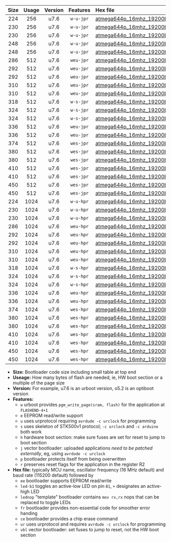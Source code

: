 |Size|Usage|Version|Features|Hex file|
|:-:|:-:|:-:|:-:|:--|
|224|256|u7.6|`w-u-jpr`|[atmega644p_16mhz_19200bps_ur_vbl.hex](https://raw.githubusercontent.com/stefanrueger/urboot/main/atmega644p_16mhz_19200bps_ur_vbl.hex)|
|230|256|u7.6|`w-u-jpr`|[atmega644p_16mhz_19200bps_led+b0_ur_vbl.hex](https://raw.githubusercontent.com/stefanrueger/urboot/main/atmega644p_16mhz_19200bps_led+b0_ur_vbl.hex)|
|230|256|u7.6|`w-u-jpr`|[atmega644p_16mhz_19200bps_lednop_ur_vbl.hex](https://raw.githubusercontent.com/stefanrueger/urboot/main/atmega644p_16mhz_19200bps_lednop_ur_vbl.hex)|
|248|256|u7.6|`w-u-jpr`|[atmega644p_16mhz_19200bps_led+b0_fr_ur_vbl.hex](https://raw.githubusercontent.com/stefanrueger/urboot/main/atmega644p_16mhz_19200bps_led+b0_fr_ur_vbl.hex)|
|248|256|u7.6|`w-u-jpr`|[atmega644p_16mhz_19200bps_lednop_fr_ur_vbl.hex](https://raw.githubusercontent.com/stefanrueger/urboot/main/atmega644p_16mhz_19200bps_lednop_fr_ur_vbl.hex)|
|286|512|u7.6|`weu-jpr`|[atmega644p_16mhz_19200bps_ee_ur_vbl.hex](https://raw.githubusercontent.com/stefanrueger/urboot/main/atmega644p_16mhz_19200bps_ee_ur_vbl.hex)|
|292|512|u7.6|`weu-jpr`|[atmega644p_16mhz_19200bps_ee_led+b0_ur_vbl.hex](https://raw.githubusercontent.com/stefanrueger/urboot/main/atmega644p_16mhz_19200bps_ee_led+b0_ur_vbl.hex)|
|292|512|u7.6|`weu-jpr`|[atmega644p_16mhz_19200bps_ee_lednop_ur_vbl.hex](https://raw.githubusercontent.com/stefanrueger/urboot/main/atmega644p_16mhz_19200bps_ee_lednop_ur_vbl.hex)|
|310|512|u7.6|`weu-jpr`|[atmega644p_16mhz_19200bps_ee_led+b0_fr_ur_vbl.hex](https://raw.githubusercontent.com/stefanrueger/urboot/main/atmega644p_16mhz_19200bps_ee_led+b0_fr_ur_vbl.hex)|
|310|512|u7.6|`weu-jpr`|[atmega644p_16mhz_19200bps_ee_lednop_fr_ur_vbl.hex](https://raw.githubusercontent.com/stefanrueger/urboot/main/atmega644p_16mhz_19200bps_ee_lednop_fr_ur_vbl.hex)|
|318|512|u7.6|`w-s-jpr`|[atmega644p_16mhz_19200bps_vbl.hex](https://raw.githubusercontent.com/stefanrueger/urboot/main/atmega644p_16mhz_19200bps_vbl.hex)|
|324|512|u7.6|`w-s-jpr`|[atmega644p_16mhz_19200bps_led+b0_vbl.hex](https://raw.githubusercontent.com/stefanrueger/urboot/main/atmega644p_16mhz_19200bps_led+b0_vbl.hex)|
|324|512|u7.6|`w-s-jpr`|[atmega644p_16mhz_19200bps_lednop_vbl.hex](https://raw.githubusercontent.com/stefanrueger/urboot/main/atmega644p_16mhz_19200bps_lednop_vbl.hex)|
|336|512|u7.6|`weu-jpr`|[atmega644p_16mhz_19200bps_ee_led+b0_fr_ce_ur_vbl.hex](https://raw.githubusercontent.com/stefanrueger/urboot/main/atmega644p_16mhz_19200bps_ee_led+b0_fr_ce_ur_vbl.hex)|
|336|512|u7.6|`weu-jpr`|[atmega644p_16mhz_19200bps_ee_lednop_fr_ce_ur_vbl.hex](https://raw.githubusercontent.com/stefanrueger/urboot/main/atmega644p_16mhz_19200bps_ee_lednop_fr_ce_ur_vbl.hex)|
|374|512|u7.6|`wes-jpr`|[atmega644p_16mhz_19200bps_ee_vbl.hex](https://raw.githubusercontent.com/stefanrueger/urboot/main/atmega644p_16mhz_19200bps_ee_vbl.hex)|
|380|512|u7.6|`wes-jpr`|[atmega644p_16mhz_19200bps_ee_led+b0_vbl.hex](https://raw.githubusercontent.com/stefanrueger/urboot/main/atmega644p_16mhz_19200bps_ee_led+b0_vbl.hex)|
|380|512|u7.6|`wes-jpr`|[atmega644p_16mhz_19200bps_ee_lednop_vbl.hex](https://raw.githubusercontent.com/stefanrueger/urboot/main/atmega644p_16mhz_19200bps_ee_lednop_vbl.hex)|
|410|512|u7.6|`wes-jpr`|[atmega644p_16mhz_19200bps_ee_led+b0_fr_vbl.hex](https://raw.githubusercontent.com/stefanrueger/urboot/main/atmega644p_16mhz_19200bps_ee_led+b0_fr_vbl.hex)|
|410|512|u7.6|`wes-jpr`|[atmega644p_16mhz_19200bps_ee_lednop_fr_vbl.hex](https://raw.githubusercontent.com/stefanrueger/urboot/main/atmega644p_16mhz_19200bps_ee_lednop_fr_vbl.hex)|
|450|512|u7.6|`wes-jpr`|[atmega644p_16mhz_19200bps_ee_led+b0_fr_ce_vbl.hex](https://raw.githubusercontent.com/stefanrueger/urboot/main/atmega644p_16mhz_19200bps_ee_led+b0_fr_ce_vbl.hex)|
|450|512|u7.6|`wes-jpr`|[atmega644p_16mhz_19200bps_ee_lednop_fr_ce_vbl.hex](https://raw.githubusercontent.com/stefanrueger/urboot/main/atmega644p_16mhz_19200bps_ee_lednop_fr_ce_vbl.hex)|
|224|1024|u7.6|`w-u-hpr`|[atmega644p_16mhz_19200bps_ur.hex](https://raw.githubusercontent.com/stefanrueger/urboot/main/atmega644p_16mhz_19200bps_ur.hex)|
|230|1024|u7.6|`w-u-hpr`|[atmega644p_16mhz_19200bps_led+b0_ur.hex](https://raw.githubusercontent.com/stefanrueger/urboot/main/atmega644p_16mhz_19200bps_led+b0_ur.hex)|
|230|1024|u7.6|`w-u-hpr`|[atmega644p_16mhz_19200bps_lednop_ur.hex](https://raw.githubusercontent.com/stefanrueger/urboot/main/atmega644p_16mhz_19200bps_lednop_ur.hex)|
|286|1024|u7.6|`weu-hpr`|[atmega644p_16mhz_19200bps_ee_ur.hex](https://raw.githubusercontent.com/stefanrueger/urboot/main/atmega644p_16mhz_19200bps_ee_ur.hex)|
|292|1024|u7.6|`weu-hpr`|[atmega644p_16mhz_19200bps_ee_led+b0_ur.hex](https://raw.githubusercontent.com/stefanrueger/urboot/main/atmega644p_16mhz_19200bps_ee_led+b0_ur.hex)|
|292|1024|u7.6|`weu-hpr`|[atmega644p_16mhz_19200bps_ee_lednop_ur.hex](https://raw.githubusercontent.com/stefanrueger/urboot/main/atmega644p_16mhz_19200bps_ee_lednop_ur.hex)|
|310|1024|u7.6|`weu-hpr`|[atmega644p_16mhz_19200bps_ee_led+b0_fr_ur.hex](https://raw.githubusercontent.com/stefanrueger/urboot/main/atmega644p_16mhz_19200bps_ee_led+b0_fr_ur.hex)|
|310|1024|u7.6|`weu-hpr`|[atmega644p_16mhz_19200bps_ee_lednop_fr_ur.hex](https://raw.githubusercontent.com/stefanrueger/urboot/main/atmega644p_16mhz_19200bps_ee_lednop_fr_ur.hex)|
|318|1024|u7.6|`w-s-hpr`|[atmega644p_16mhz_19200bps.hex](https://raw.githubusercontent.com/stefanrueger/urboot/main/atmega644p_16mhz_19200bps.hex)|
|324|1024|u7.6|`w-s-hpr`|[atmega644p_16mhz_19200bps_led+b0.hex](https://raw.githubusercontent.com/stefanrueger/urboot/main/atmega644p_16mhz_19200bps_led+b0.hex)|
|324|1024|u7.6|`w-s-hpr`|[atmega644p_16mhz_19200bps_lednop.hex](https://raw.githubusercontent.com/stefanrueger/urboot/main/atmega644p_16mhz_19200bps_lednop.hex)|
|336|1024|u7.6|`weu-hpr`|[atmega644p_16mhz_19200bps_ee_led+b0_fr_ce_ur.hex](https://raw.githubusercontent.com/stefanrueger/urboot/main/atmega644p_16mhz_19200bps_ee_led+b0_fr_ce_ur.hex)|
|336|1024|u7.6|`weu-hpr`|[atmega644p_16mhz_19200bps_ee_lednop_fr_ce_ur.hex](https://raw.githubusercontent.com/stefanrueger/urboot/main/atmega644p_16mhz_19200bps_ee_lednop_fr_ce_ur.hex)|
|374|1024|u7.6|`wes-hpr`|[atmega644p_16mhz_19200bps_ee.hex](https://raw.githubusercontent.com/stefanrueger/urboot/main/atmega644p_16mhz_19200bps_ee.hex)|
|380|1024|u7.6|`wes-hpr`|[atmega644p_16mhz_19200bps_ee_led+b0.hex](https://raw.githubusercontent.com/stefanrueger/urboot/main/atmega644p_16mhz_19200bps_ee_led+b0.hex)|
|380|1024|u7.6|`wes-hpr`|[atmega644p_16mhz_19200bps_ee_lednop.hex](https://raw.githubusercontent.com/stefanrueger/urboot/main/atmega644p_16mhz_19200bps_ee_lednop.hex)|
|410|1024|u7.6|`wes-hpr`|[atmega644p_16mhz_19200bps_ee_led+b0_fr.hex](https://raw.githubusercontent.com/stefanrueger/urboot/main/atmega644p_16mhz_19200bps_ee_led+b0_fr.hex)|
|410|1024|u7.6|`wes-hpr`|[atmega644p_16mhz_19200bps_ee_lednop_fr.hex](https://raw.githubusercontent.com/stefanrueger/urboot/main/atmega644p_16mhz_19200bps_ee_lednop_fr.hex)|
|450|1024|u7.6|`wes-hpr`|[atmega644p_16mhz_19200bps_ee_led+b0_fr_ce.hex](https://raw.githubusercontent.com/stefanrueger/urboot/main/atmega644p_16mhz_19200bps_ee_led+b0_fr_ce.hex)|
|450|1024|u7.6|`wes-hpr`|[atmega644p_16mhz_19200bps_ee_lednop_fr_ce.hex](https://raw.githubusercontent.com/stefanrueger/urboot/main/atmega644p_16mhz_19200bps_ee_lednop_fr_ce.hex)|

- **Size:** Bootloader code size including small table at top end
- **Useage:** How many bytes of flash are needed, ie, HW boot section or a multiple of the page size
- **Version:** For example, u7.6 is an urboot version, o5.2 is an optiboot version
- **Features:**
  + `w` urboot provides `pgm_write_page(sram, flash)` for the application at `FLASHEND-4+1`
  + `e` EEPROM read/write support
  + `u` uses urprotocol requiring `avrdude -c urclock` for programming
  + `s` uses skeleton of STK500v1 protocol; `-c urclock` and `-c arduino` both work
  + `h` hardware boot section: make sure fuses are set for reset to jump to boot section
  + `j` vector bootloader: uploaded applications *need to be patched externally*, eg, using `avrdude -c urclock`
  + `p` bootloader protects itself from being overwritten
  + `r` preserves reset flags for the application in the register R2
- **Hex file:** typically MCU name, oscillator frequency (16 MHz default) and baud rate (115200 default) followed by
  + `ee` bootloader supports EEPROM read/write
  + `led-b1` toggles an active-low LED on pin `B1`, `+` designates an active-high LED
  + `lednop` "template" bootloader contains `mov rx,rx` nops that can be replaced to toggle LEDs
  + `fr` bootloader provides non-essential code for smoother error handing
  + `ce` bootloader provides a chip erase command
  + `ur` uses urprotocol and requires `avrdude -c urclock` for programming
  + `vbl` vector bootloader: set fuses to jump to reset, not the HW boot section
